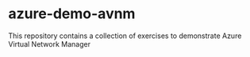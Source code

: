 # azure-demo-avnm
This repository contains a collection of exercises to demonstrate Azure Virtual Network Manager
